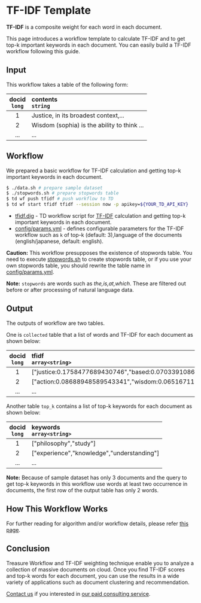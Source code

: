 TF-IDF Template
===

**TF-IDF** is a composite weight for each word in each document.  

This page introduces a workflow template to calculate TF-IDF and to get top-k important keywords in each document. You can easily build a TF-IDF workflow following this guide.  

## Input

This workflow takes a table of the following form:

| docid<br/>`long` | contents<br/>`string` |
|:---:|:---|
|1|Justice, in its broadest context,...|
|2|Wisdom (sophia) is the ability to think ...|
| ... |...|

## Workflow

We prepared a basic workflow for TF-IDF calculation and getting top-k important keywords in each document.  

```sh
$ ./data.sh # prepare sample dataset
$ ./stopwords.sh # prepare stopwords table
$ td wf push tfidf # push workflow to TD
$ td wf start tfidf tfidf --session now -p apikey=${YOUR_TD_API_KEY}
```

* [tfidf.dig](tfidf.dig) - TD workflow script for [TF-IDF](https://github.com/myui/hivemall/wiki/TFIDF-calculation) calculation and getting top-k important keywords in each document.
* [config/params.yml](config/params.yml) - defines configurable parameters for the TF-IDF workflow such as `k` of top-k (default: 3),language of the documents (english/japanese, default: english).

**Caution:** This workflow presupposes the existence of stopwords table. You need to execute [stopwords.sh](stopwords.sh) to create stopwords table, or if you use your own stopwords table, you should rewrite the table name in [config/params.yml](config/params.yml).

**Note:** `stopwords` are words such as _the,is,at,which_. These are filtered out before or after processing of natural language data.

## Output

The outputs of workflow are two tables.  

One is `collected` table that a list of words and TF-IDF for each document as shown below:

| docid<br/>`long` | tfidf<br/>`array<string>` |
|:---:|:---|
| 1 |["justice:0.1758477689430746","based:0.07033910867777095",...]|
| 2 |["action:0.08688948589543341","wisdom:0.06516711579725143",...]|
| ... |...|

Another table `top_k` contains a list of top-k keywords for each document as shown below:

| docid<br/>`long` | keywords<br/>`array<string>` |
|:---:|:---|
| 1 |["philosophy","study"]|
| 2 |["experience","knowledge","understanding"]|
| ... |...|

**Note:** Because of sample dataset has only 3 documents and the query to get top-k keywords in this workflow use words at least two occurrence in documents, the first row of the output table has only 2 words. 

## How This Workflow Works

For further reading for algorithm and/or workflow details, please refer [this page](docs/more.md).

## Conclusion

Treasure Workflow and TF-IDF weighting technique enable you to analyze a collection of massive documents on cloud. Once you find TF-IDF scores and top-k words for each document, you can use the results in a wide variety of applications such as document clustering and recommendation.

[Contact us](https://www.treasuredata.com/contact_us) if you interested in [our paid consulting service](https://docs.treasuredata.com/display/public/PD/Consultation).